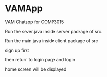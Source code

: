 # VAMApp
VAM Chatapp for COMP3015

Run the sever.java inside server package of src.

Run the main.java inside client package of src

sign up first

then return to login page and login 

home screen will be displayed

